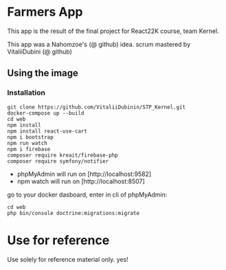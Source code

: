 # Farmers App

This app is the result of the final project for React22K course, team Kernel.

This app was a Nahomzoe's (@ github) idea.
scrum mastered by VitaliiDubini (@ github)

## Using the image

### Installation

```shell
git clone https://github.com/VitaliiDubinin/STP_Kernel.git
docker-compose up --build
cd web
npm install
npm install react-use-cart
npm i bootstrap
npm run watch
npm i firebase
composer require kreait/firebase-php
composer require symfony/notifier
```

- phpMyAdmin will run on [http://localhost:9582]
- npm watch will run on [http://localhost:8507]

go to your docker dasboard,
enter in cli of phpMyAdmin:

```shell
cd web
php bin/console doctrine:migrations:migrate
```

# Use for reference

Use solely for reference material only. yes!
